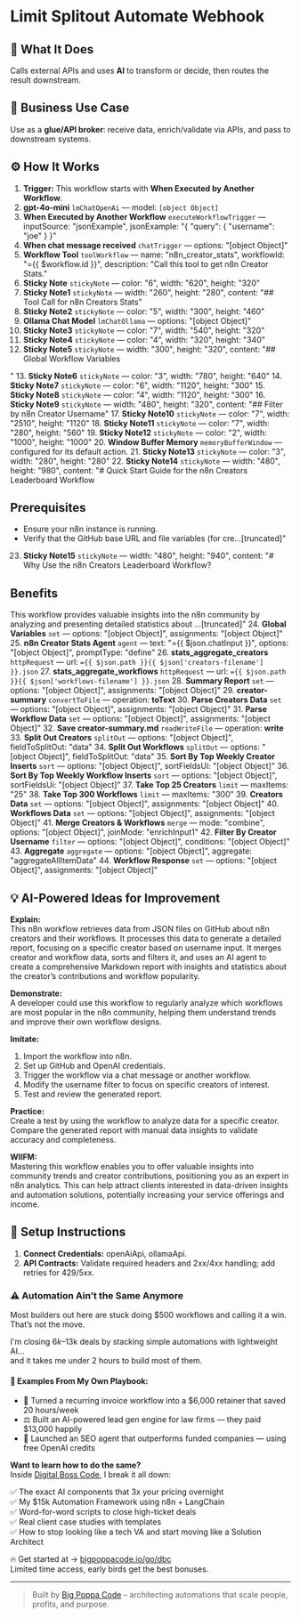 # Limit Splitout Automate Webhook
  ## 🚀 What It Does
  Calls external APIs and uses **AI** to transform or decide, then routes the result downstream.
  
  ## 💼 Business Use Case
  Use as a **glue/API broker**: receive data, enrich/validate via APIs, and pass to downstream systems.
  
  ## ⚙️ How It Works
  1. **Trigger:** This workflow starts with **When Executed by Another Workflow**.
  2. **gpt-4o-mini** `lmChatOpenAi` — model: `[object Object]`
3. **When Executed by Another Workflow** `executeWorkflowTrigger` — inputSource: "jsonExample", jsonExample: "{
  "query": 
    {
      "username": 
      "joe"
    }
}"
4. **When chat message received** `chatTrigger` — options: "[object Object]"
5. **Workflow Tool** `toolWorkflow` — name: "n8n_creator_stats", workflowId: "={{ $workflow.id }}", description: "Call this tool to get n8n Creator Stats."
6. **Sticky Note** `stickyNote` — color: "6", width: "620", height: "320"
7. **Sticky Note1** `stickyNote` — width: "260", height: "280", content: "## Tool Call for n8n Creators Stats"
8. **Sticky Note2** `stickyNote` — color: "5", width: "300", height: "460"
9. **Ollama Chat Model** `lmChatOllama` — options: "[object Object]"
10. **Sticky Note3** `stickyNote` — color: "7", width: "540", height: "320"
11. **Sticky Note4** `stickyNote` — color: "4", width: "320", height: "340"
12. **Sticky Note5** `stickyNote` — width: "300", height: "320", content: "## Global Workflow Variables

"
13. **Sticky Note6** `stickyNote` — color: "3", width: "780", height: "640"
14. **Sticky Note7** `stickyNote` — color: "6", width: "1120", height: "300"
15. **Sticky Note8** `stickyNote` — color: "4", width: "1120", height: "300"
16. **Sticky Note9** `stickyNote` — width: "480", height: "320", content: "## Filter by n8n Creator Username"
17. **Sticky Note10** `stickyNote` — color: "7", width: "2510", height: "1120"
18. **Sticky Note11** `stickyNote` — color: "7", width: "280", height: "560"
19. **Sticky Note12** `stickyNote` — color: "2", width: "1000", height: "1000"
20. **Window Buffer Memory** `memoryBufferWindow` — configured for its default action.
21. **Sticky Note13** `stickyNote` — color: "3", width: "280", height: "280"
22. **Sticky Note14** `stickyNote` — width: "480", height: "980", content: "# Quick Start Guide for the n8n Creators Leaderboard Workflow

## Prerequisites
- Ensure your n8n instance is running.
- Verify that the GitHub base URL and file variables (for cre…[truncated]"
23. **Sticky Note15** `stickyNote` — width: "480", height: "940", content: "# Why Use the n8n Creators Leaderboard Workflow?

## Benefits
This workflow provides valuable insights into the n8n community by analyzing and presenting detailed statistics about …[truncated]"
24. **Global Variables** `set` — options: "[object Object]", assignments: "[object Object]"
25. **n8n Creator Stats Agent** `agent` — text: "={{ $json.chatInput }}", options: "[object Object]", promptType: "define"
26. **stats_aggregate_creators** `httpRequest` — url: `={{ $json.path }}{{ $json['creators-filename'] }}.json`
27. **stats_aggregate_workflows** `httpRequest` — url: `={{ $json.path }}{{ $json['workflows-filename'] }}.json`
28. **Summary Report** `set` — options: "[object Object]", assignments: "[object Object]"
29. **creator-summary** `convertToFile` — operation: **toText**
30. **Parse Creators Data** `set` — options: "[object Object]", assignments: "[object Object]"
31. **Parse Workflow Data** `set` — options: "[object Object]", assignments: "[object Object]"
32. **Save creator-summary.md** `readWriteFile` — operation: **write**
33. **Split Out Creators** `splitOut` — options: "[object Object]", fieldToSplitOut: "data"
34. **Split Out Workflows** `splitOut` — options: "[object Object]", fieldToSplitOut: "data"
35. **Sort By Top Weekly Creator Inserts** `sort` — options: "[object Object]", sortFieldsUi: "[object Object]"
36. **Sort By Top Weekly Workflow Inserts** `sort` — options: "[object Object]", sortFieldsUi: "[object Object]"
37. **Take Top 25 Creators** `limit` — maxItems: "25"
38. **Take Top 300 Workflows** `limit` — maxItems: "300"
39. **Creators Data** `set` — options: "[object Object]", assignments: "[object Object]"
40. **Workflows Data** `set` — options: "[object Object]", assignments: "[object Object]"
41. **Merge Creators & Workflows** `merge` — mode: "combine", options: "[object Object]", joinMode: "enrichInput1"
42. **Filter By Creator Username** `filter` — options: "[object Object]", conditions: "[object Object]"
43. **Aggregate** `aggregate` — options: "[object Object]", aggregate: "aggregateAllItemData"
44. **Workflow Response** `set` — options: "[object Object]", assignments: "[object Object]"
  
  ## 💡 AI-Powered Ideas for Improvement
  **Explain:**  
This n8n workflow retrieves data from JSON files on GitHub about n8n creators and their workflows. It processes this data to generate a detailed report, focusing on a specific creator based on username input. It merges creator and workflow data, sorts and filters it, and uses an AI agent to create a comprehensive Markdown report with insights and statistics about the creator’s contributions and workflow popularity.

**Demonstrate:**  
A developer could use this workflow to regularly analyze which workflows are most popular in the n8n community, helping them understand trends and improve their own workflow designs.

**Imitate:**  
1. Import the workflow into n8n.
2. Set up GitHub and OpenAI credentials.
3. Trigger the workflow via a chat message or another workflow.
4. Modify the username filter to focus on specific creators of interest.
5. Test and review the generated report.

**Practice:**  
Create a test by using the workflow to analyze data for a specific creator. Compare the generated report with manual data insights to validate accuracy and completeness.

**WIIFM:**  
Mastering this workflow enables you to offer valuable insights into community trends and creator contributions, positioning you as an expert in n8n analytics. This can help attract clients interested in data-driven insights and automation solutions, potentially increasing your service offerings and income.
  
  ## 🔧 Setup Instructions
  1. **Connect Credentials:** openAiApi, ollamaApi.
2. **API Contracts:** Validate required headers and 2xx/4xx handling; add retries for 429/5xx.
  
### ⚠️ Automation Ain’t the Same Anymore

Most builders out here are stuck doing $500 workflows and calling it a win.  
That’s not the move.  

I'm closing $6k–$13k deals by stacking simple automations with lightweight AI...  
and it takes me under 2 hours to build most of them.

#### 🧠 Examples From My Own Playbook:
- 🔁 Turned a recurring invoice workflow into a $6,000 retainer that saved 20 hours/week  
- ⚖️ Built an AI-powered lead gen engine for law firms — they paid $13,000 happily  
- 🚀 Launched an SEO agent that outperforms funded companies — using free OpenAI credits  

**Want to learn how to do the same?**  
Inside [Digital Boss Code](https://bigpoppacode.io/go/dbc), I break it all down:

✅ The exact AI components that 3x your pricing overnight  
✅ My $15k Automation Framework using n8n + LangChain  
✅ Word-for-word scripts to close high-ticket deals  
✅ Real client case studies with templates  
✅ How to stop looking like a tech VA and start moving like a Solution Architect  

🔥 Get started at → [bigpoppacode.io/go/dbc](https://bigpoppacode.io/go/dbc)  
Limited time access, early birds get the best bonuses.

---
> Built by [Big Poppa Code](https://bigpoppacode.io) – architecting automations that scale people, profits, and purpose.
  